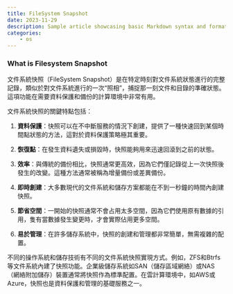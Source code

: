 ```yaml
---
title: FileSystem Snapshot
date: 2023-11-29
description: Sample article showcasing basic Markdown syntax and formatting for HTML elements.
categories:
    - os
---
```


### What is Filesystem Snapshot

文件系統快照（FileSystem Snapshot）是在特定時刻對文件系統狀態進行的完整記錄，類似於對文件系統進行的一次“照相”，捕捉那一刻文件和目錄的準確狀態。這項功能在需要資料保護和備份的計算環境中非常有用。

文件系統快照的關鍵特點包括：

1. **資料保護**：快照可以在不中斷服務的情況下創建，提供了一種快速回到某個時間點狀態的方法，這對於資料保護策略極其重要。
    
2. **恢復點**：在發生資料遺失或損毀時，快照能夠用來迅速回滾到之前的狀態。
    
3. **效率**：與傳統的備份相比，快照通常更高效，因為它們僅記錄從上一次快照後發生的改變。這種方法通常被稱為增量備份或差異備份。
    
4. **即時創建**：大多數現代的文件系統和儲存方案都能在不到一秒鐘的時間內創建快照。
    
5. **節省空間**：一開始的快照通常不會占用太多空間，因為它們使用原有數據的引用，隻有當數據發生變更時，才會實際佔用更多空間。
    
6. **易於管理**：在許多儲存系統中，快照的創建和管理都非常簡單，無需複雜的配置。
    

不同的操作系統和儲存技術有不同的文件系統快照實現方式。例如，ZFS和Btrfs等文件系統內建了快照功能。企業級儲存系統如SAN（儲存區域網絡）或NAS（網絡附加儲存）裝置通常將快照作為標準配置。在雲計算環境中，如AWS或Azure，快照也是資料保護和管理的基礎服務之一。